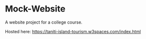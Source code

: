 # Mock-Website
<p> A website project for a college course.</p>
<p>Hosted here: <a href "https://taniti-island-tourism.w3spaces.com/index.html" target="blank">https://taniti-island-tourism.w3spaces.com/index.html</a></p>
